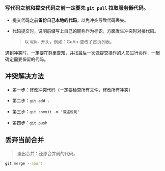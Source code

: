 ### **写代码之前和提交代码之前一定要先 `git pull` 拉取服务器代码。**

- 提交代码之前**备份自己本地的代码**，以免冲突导致代码丢失。

- 代码提交时，说明前缀写上自己的昵称作为标识，方面发生冲突时对接代码。

  > 以 `昵称-` 开头，例如：GuAn-更改了首页列表。

遇到冲突时，一定要在群里告知，并找最后一次做提交操作的人员进行协作，一起确定需要保留的代码。



## 冲突解决方法

- 第一步：修改冲突代码（一定要检查所有文件，修改所有冲突）

- 第二步：`git add .` 

- 第三步：`git commit -m '描述说明'` 
- 第四步：`git push` 



## 丢弃当前合并

> 退出合并：还原合并前的代码。

```cmd
git merge --abort
```

​	




<style>
  * { line-height: 1.5em; }
</style>